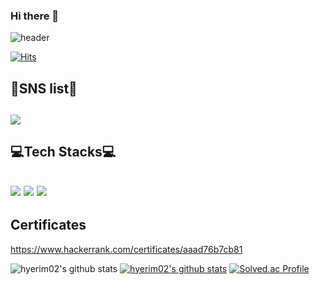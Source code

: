 ### Hi there 👋

![header](https://capsule-render.vercel.app/api?type=waving&height=200&section=header&fontSize=50&text=Welcome%20&desc=hyerim's%20Github%20profile&fontAlignY=30&descAlignY=50&descAlign=60&color=gradient&customColorList=2)    


[![Hits](https://hits.seeyoufarm.com/api/count/incr/badge.svg?url=https%3A%2F%2Fgithub.com%2Fhyerim02%2Fhit-counter&count_bg=%233D67C8&title_bg=%230BDBEA&icon=&icon_color=%233D67C8&title=hits&edge_flat=false)](https://hits.seeyoufarm.com)

## 💙SNS list💙   

## <a href="https://rimint02.tistory.com/" target="_blank"><img src="https://img.shields.io/badge/Tistory-000000?style=flat-square&logo=Tistory&logoColor=white"/></a> 

## 💻Tech Stacks💻  

## <img src="https://img.shields.io/badge/R-276DC3?style=for-the-badge&logo=R&logoColor=white"> <img src="https://img.shields.io/badge/Python-3776AB?style=for-the-badge&logo=Python&logoColor=white"> <img src="https://img.shields.io/badge/mysql-4479A1?style=for-the-badge&logo=mysql&logoColor=white"> 

## Certificates
https://www.hackerrank.com/certificates/aaad76b7cb81


![hyerim02's github stats](https://github-readme-stats.vercel.app/api?username=hyerim02&show_icons=true)
[![hyerim02's github stats](https://github-readme-stats.vercel.app/api/top-langs/?username=hyerim02&show_icons=true&hide_border=true&title_color=004386&icon_color=004386&layout=compact)](https://github.com/hyerim02)
[![Solved.ac Profile](http://mazassumnida.wtf/api/generate_badge?boj=phl0218)](https://solved.ac/phl0218)
